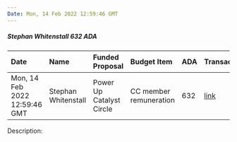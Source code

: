 ```yaml
---
Date: Mon, 14 Feb 2022 12:59:46 GMT
---
```


##### Stephan Whitenstall 632 ADA

| Date      | Name | Funded Proposal | Budget Item | ADA | Transaction|
| :---        | :---  | :--- | :--- | :--- | :--- |
| Mon, 14 Feb 2022 12:59:46 GMT | Stephan Whitenstall | Power Up Catalyst Circle | CC member remuneration | 632 | [link](https://cardanoscan.io/transaction/1938a3d23ba1c51b3487c1dec4983db8766ea5df9bd7dc235efb698924ae18dd)|

Description: 
